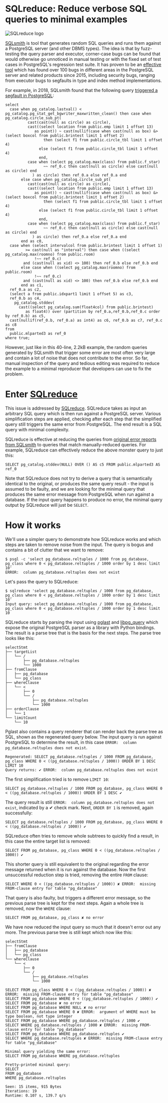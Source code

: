 SQLreduce: Reduce verbose SQL queries to minimal examples
=========================================================

![SQLreduce logo](../media/sqlreduce.png)

[SQLsmith](https://github.com/anse1/sqlsmith) is tool that generates random SQL
queries and runs them against a PostgreSQL server (and other DBMS types). The
idea is that by fuzz-testing the query parser and executor, corner-case bugs
can be found that would otherwise go unnoticed in manual testing or with the
fixed set of test cases in PostgreSQL's regression test suite. It has proven to
be an
[effective tool](https://github.com/anse1/sqlsmith/wiki#score-list)
which has found over 100 bugs in different areas in the PostgreSQL server and
related products since 2015, including security bugs, ranging from executor
bugs to segfaults in type and index method implementations.

For example, in 2018, SQLsmith found that the following query
[triggered a segfault in PostgreSQL](https://www.postgresql.org/message-id/87woxi24uw.fsf@ansel.ydns.eu):

```
select
  case when pg_catalog.lastval() < pg_catalog.pg_stat_get_bgwriter_maxwritten_clean() then case when pg_catalog.circle_sub_pt(
          cast(cast(null as circle) as circle),
          cast((select location from public.emp limit 1 offset 13)
             as point)) ~ cast(nullif(case when cast(null as box) &> (select boxcol from public.brintest limit 1 offset 2)
                 then (select f1 from public.circle_tbl limit 1 offset 4)
               else (select f1 from public.circle_tbl limit 1 offset 4)
               end,
          case when (select pg_catalog.max(class) from public.f_star)
                 ~~ ref_0.c then cast(null as circle) else cast(null as circle) end
            ) as circle) then ref_0.a else ref_0.a end
       else case when pg_catalog.circle_sub_pt(
          cast(cast(null as circle) as circle),
          cast((select location from public.emp limit 1 offset 13)
             as point)) ~ cast(nullif(case when cast(null as box) &> (select boxcol from public.brintest limit 1 offset 2)
                 then (select f1 from public.circle_tbl limit 1 offset 4)
               else (select f1 from public.circle_tbl limit 1 offset 4)
               end,
          case when (select pg_catalog.max(class) from public.f_star)
                 ~~ ref_0.c then cast(null as circle) else cast(null as circle) end
            ) as circle) then ref_0.a else ref_0.a end
       end as c0,
  case when (select intervalcol from public.brintest limit 1 offset 1)
         >= cast(null as "interval") then case when ((select pg_catalog.max(roomno) from public.room)
             !~~ ref_0.c)
        and (cast(null as xid) <> 100) then ref_0.b else ref_0.b end
       else case when ((select pg_catalog.max(roomno) from public.room)
             !~~ ref_0.c)
        and (cast(null as xid) <> 100) then ref_0.b else ref_0.b end
       end as c1,
  ref_0.a as c2,
  (select a from public.idxpart1 limit 1 offset 5) as c3,
  ref_0.b as c4,
    pg_catalog.stddev(
      cast((select pg_catalog.sum(float4col) from public.brintest)
         as float4)) over (partition by ref_0.a,ref_0.b,ref_0.c order by ref_0.b) as c5,
  cast(nullif(ref_0.b, ref_0.a) as int4) as c6, ref_0.b as c7, ref_0.c as c8
from
  public.mlparted3 as ref_0
where true;

```

However, just like in this 40-line, 2.2kB example, the random queries generated
by SQLsmith that trigger some error are most often very large and contain a lot
of noise that does not contribute to the error. So far, manual inspection of
the query and tedious editing was required to reduce the example to a minimal
reproducer that developers can use to fix the problem.

# Enter [SQLreduce](https://github.com/credativ/sqlreduce)

This issue is addressed by [SQLreduce](https://github.com/credativ/sqlreduce).
SQLreduce takes as input an arbitrary SQL query which is then run against a
PostgreSQL server. Various simplification steps are applied, checking after
each step that the simplified query still triggers the same error from
PostgreSQL. The end result is a SQL query with minimal complexity.

SQLreduce is effective at reducing the queries from
[original error reports from SQLsmith](https://github.com/anse1/sqlsmith/wiki#score-list)
to queries that match manually-reduced queries. For example, SQLreduce can
effectively reduce the above monster query to just this:

```
SELECT pg_catalog.stddev(NULL) OVER () AS c5 FROM public.mlparted3 AS ref_0
```

Note that SQLreduce does not try to derive a query that is semantically identical
to the original, or produces the same query result - the input is assumed to be
faulty, and we are looking for the minimal query that produces the same error
message from PostgreSQL when run against a database. If the input query happens
to produce no error, the minimal query output by SQLreduce will just be
`SELECT`.

# How it works

We'll use a simpler query to demonstrate how SQLreduce works and which steps
are taken to remove noise from the input. The query is bogus and contains a bit
of clutter that we want to remove:

```
$ psql -c 'select pg_database.reltuples / 1000 from pg_database, pg_class where 0 < pg_database.reltuples / 1000 order by 1 desc limit 10'
ERROR:  column pg_database.reltuples does not exist
```

Let's pass the query to SQLreduce:

```
$ sqlreduce 'select pg_database.reltuples / 1000 from pg_database, pg_class where 0 < pg_database.reltuples / 1000 order by 1 desc limit 10'
Input query: select pg_database.reltuples / 1000 from pg_database, pg_class where 0 < pg_database.reltuples / 1000 order by 1 desc limit 10
```

SQLreduce starts by parsing the input using
[pglast](https://github.com/lelit/pglast) and
[libpg_query](https://github.com/pganalyze/libpg_query) which expose the
original PostgreSQL parser as a library with Python bindings. The result is a
parse tree that is the basis for the next steps.
The parse tree looks like this:

```
selectStmt
├── targetList
│   └── /
│       ├── pg_database.reltuples
│       └── 1000
├── fromClause
│   ├── pg_database
│   └── pg_class
├── whereClause
│   └── <
│       ├── 0
│       └── /
│           ├── pg_database.reltuples
│           └── 1000
├── orderClause
│   └── 1
└── limitCount
    └── 10
```

Pglast also contains a query renderer that can render back the parse tree as
SQL, shown as the regenerated query below. The input query is run against
PostgreSQL to determine the result, in this case
`ERROR:  column pg_database.reltuples does not exist`.

```
Regenerated: SELECT pg_database.reltuples / 1000 FROM pg_database, pg_class WHERE 0 < ((pg_database.reltuples / 1000)) ORDER BY 1 DESC LIMIT 10
Query returns: ✔ ERROR:  column pg_database.reltuples does not exist
```

The first simplification tried is to remove `LIMIT 10`:

```
SELECT pg_database.reltuples / 1000 FROM pg_database, pg_class WHERE 0 < ((pg_database.reltuples / 1000)) ORDER BY 1 DESC ✔
```

The query result is still `ERROR:  column pg_database.reltuples does not
exist`, indicated by a ✔ check mark. Next, `ORDER BY 1` is removed, again
successfully:

```
SELECT pg_database.reltuples / 1000 FROM pg_database, pg_class WHERE 0 < ((pg_database.reltuples / 1000)) ✔
```

SQLreduce often tries to remove whole subtrees to quickly find a result, in
this case the entire target list is removed:

```
SELECT FROM pg_database, pg_class WHERE 0 < ((pg_database.reltuples / 1000)) ✔
```

This shorter query is still equivalent to the original regarding the error
message returned when it is run against the database. Now the first unsuccessful
reduction step is tried, removing the entire `FROM` clause:

```
SELECT WHERE 0 < ((pg_database.reltuples / 1000)) ✘ ERROR:  missing FROM-clause entry for table "pg_database"
```

That query is also faulty, but triggers a different error message, so the
previous parse tree is kept for the next steps. Again a whole tree is removed,
now the `WHERE` clause:

```
SELECT FROM pg_database, pg_class ✘ no error
```

We have now reduced the input query so much that it doesn't error out any more. The previous parse tree
is still kept which now like this:

```
selectStmt
├── fromClause
│   ├── pg_database
│   └── pg_class
└── whereClause
    └── <
        ├── 0
        └── /
            ├── pg_database.reltuples
            └── 1000
```

```
SELECT FROM pg_class WHERE 0 < ((pg_database.reltuples / 1000)) ✘ ERROR:  missing FROM-clause entry for table "pg_database"
SELECT FROM pg_database WHERE 0 < ((pg_database.reltuples / 1000)) ✔
SELECT FROM pg_database ✘ no error
SELECT FROM pg_database WHERE NULL ✘ no error
SELECT FROM pg_database WHERE 0 ✘ ERROR:  argument of WHERE must be type boolean, not type integer
SELECT FROM pg_database WHERE pg_database.reltuples / 1000 ✔
SELECT WHERE pg_database.reltuples / 1000 ✘ ERROR:  missing FROM-clause entry for table "pg_database"
SELECT FROM pg_database WHERE pg_database.reltuples ✔
SELECT WHERE pg_database.reltuples ✘ ERROR:  missing FROM-clause entry for table "pg_database"

Minimal query yielding the same error:
SELECT FROM pg_database WHERE pg_database.reltuples

Pretty-printed minimal query:
SELECT
FROM pg_database
WHERE pg_database.reltuples

Seen: 15 items, 915 Bytes
Iterations: 19
Runtime: 0.107 s, 139.7 q/s
```
